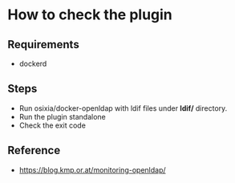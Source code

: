 # How to check the plugin

## Requirements

* dockerd

## Steps

* Run osixia/docker-openldap with ldif files under **ldif/** directory.
* Run the plugin standalone
* Check the exit code

## Reference

* https://blog.kmp.or.at/monitoring-openldap/
